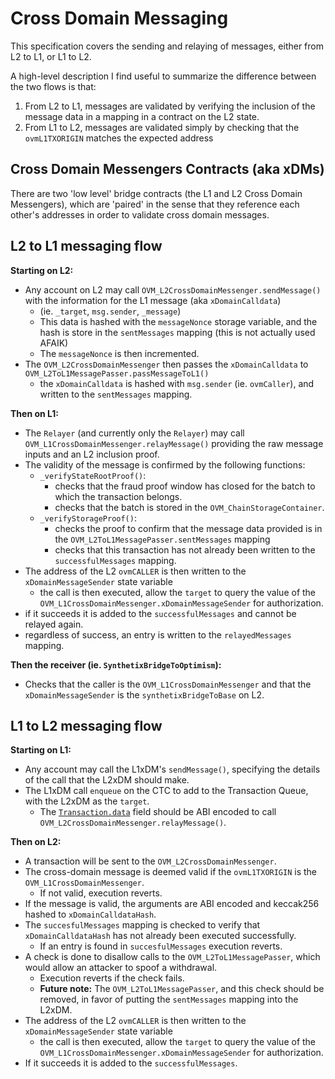 # Cross Domain Messaging

This specification covers the sending and relaying of messages, either from L2 to L1, or L1 to L2.

A high-level description I find useful to summarize the difference between the two flows is that:

1. From L2 to L1, messages are validated by verifying the inclusion of the message data in a mapping in a contract on the L2 state.
2. From L1 to L2, messages are validated simply by checking that the `ovmL1TXORIGIN` matches the expected address

## Cross Domain Messengers Contracts (aka xDMs)

There are two 'low level' bridge contracts (the L1 and L2 Cross Domain Messengers), which are 'paired' in the sense that they reference each other's addresses in order to validate cross domain messages.

## L2 to L1 messaging flow

**Starting on L2:**

- Any account on L2 may call `OVM_L2CrossDomainMessenger.sendMessage()` with the information for the L1 message (aka `xDomainCalldata`)
  - (ie. `_target`, `msg.sender`, `_message`)
  - This data is hashed with the `messageNonce` storage variable, and the hash is store in the `sentMessages` mapping (this is not actually used AFAIK)
  - The `messageNonce` is then incremented.
- The `OVM_L2CrossDomainMessenger` then passes the `xDomainCalldata` to `OVM_L2ToL1MessagePasser.passMessageToL1()`
  - the `xDomainCalldata` is hashed with `msg.sender` (ie. `ovmCaller`), and written to the `sentMessages` mapping.

**Then on L1:**

- The `Relayer` (and currently only the `Relayer`) may call `OVM_L1CrossDomainMessenger.relayMessage()` providing the raw message inputs and an L2 inclusion proof.
- The validity of the message is confirmed by the following functions:
  - `_verifyStateRootProof()`:
    - checks that the fraud proof window has closed for the batch to which the transaction belongs.
    - checks that the batch is stored in the `OVM_ChainStorageContainer`.
  - `_verifyStorageProof()`:
    - checks the proof to confirm that the message data provided is in the `OVM_L2ToL1MessagePasser.sentMessages` mapping
    - checks that this transaction has not already been written to the `successfulMessages` mapping.
- The address of the L2 `ovmCALLER` is then written to the `xDomainMessageSender` state variable
  - the call is then executed, allow the `target` to query the value of the `OVM_L1CrossDomainMessenger.xDomainMessageSender` for authorization.
- if it succeeds it is added to the `successfulMessages` and cannot be relayed again.
- regardless of success, an entry is written to the `relayedMessages` mapping.

**Then the receiver (ie. `SynthetixBridgeToOptimism`):**

- Checks that the caller is the `OVM_L1CrossDomainMessenger` and that the `xDomainMessageSender` is the `synthetixBridgeToBase` on L2.

## L1 to L2 messaging flow

**Starting on L1:**

- Any account may call the L1xDM's `sendMessage()`, specifying the details of the call that the L2xDM should make.
- The L1xDM call `enqueue` on the CTC to add to the Transaction Queue, with the L2xDM as the `target`.
  - The [`Transaction.data`](../data-structures.md#transaction) field should be ABI encoded to call `OVM_L2CrossDomainMessenger.relayMessage()`.

**Then on L2:**

- A transaction will be sent to the `OVM_L2CrossDomainMessenger`.
- The cross-domain message is deemed valid if the `ovmL1TXORIGIN` is the `OVM_L1CrossDomainMessenger`.
  - If not valid, execution reverts.
- If the message is valid, the arguments are ABI encoded and keccak256 hashed to `xDomainCalldataHash`.
- The `succesfulMessages` mapping is checked to verify that `xDomainCalldataHash` has not already been executed successfully.
  - If an entry is found in `succesfulMessages` execution reverts.
- A check is done to disallow calls to the `OVM_L2ToL1MessagePasser`, which would allow an attacker to spoof a withdrawal.
  - Execution reverts if the check fails.
  - **Future note:** The `OVM_L2ToL1MessagePasser`, and this check should be removed, in favor of putting the `sentMessages` mapping into the L2xDM.
- The address of the L2 `ovmCALLER` is then written to the `xDomainMessageSender` state variable
  - the call is then executed, allow the `target` to query the value of the `OVM_L1CrossDomainMessenger.xDomainMessageSender` for authorization.
- If it succeeds it is added to the `successfulMessages`.
